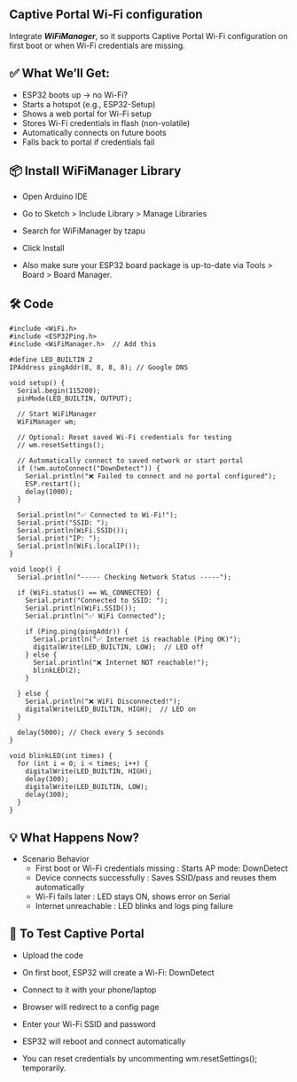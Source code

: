 ##  Captive Portal Wi-Fi configuration

Integrate ***WiFiManager***, so it supports Captive Portal Wi-Fi configuration on first boot or when Wi-Fi credentials are missing.

## ✅ What We’ll Get:

- ESP32 boots up → no Wi-Fi?
- Starts a hotspot (e.g., ESP32-Setup)
- Shows a web portal for Wi-Fi setup
- Stores Wi-Fi credentials in flash (non-volatile)
- Automatically connects on future boots
- Falls back to portal if credentials fail

## 📦 Install WiFiManager Library

- Open Arduino IDE
- Go to Sketch > Include Library > Manage Libraries
- Search for WiFiManager by tzapu
- Click Install

- Also make sure your ESP32 board package is up-to-date via Tools > Board > Board Manager.

## 🛠️ Code

```
#include <WiFi.h>
#include <ESP32Ping.h>
#include <WiFiManager.h>  // Add this

#define LED_BUILTIN 2
IPAddress pingAddr(8, 8, 8, 8); // Google DNS

void setup() {
  Serial.begin(115200);
  pinMode(LED_BUILTIN, OUTPUT);

  // Start WiFiManager
  WiFiManager wm;

  // Optional: Reset saved Wi-Fi credentials for testing
  // wm.resetSettings();

  // Automatically connect to saved network or start portal
  if (!wm.autoConnect("DownDetect")) {
    Serial.println("❌ Failed to connect and no portal configured");
    ESP.restart();
    delay(1000);
  }

  Serial.println("✅ Connected to Wi-Fi!");
  Serial.print("SSID: ");
  Serial.println(WiFi.SSID());
  Serial.print("IP: ");
  Serial.println(WiFi.localIP());
}

void loop() {
  Serial.println("----- Checking Network Status -----");

  if (WiFi.status() == WL_CONNECTED) {
    Serial.print("Connected to SSID: ");
    Serial.println(WiFi.SSID());
    Serial.println("✅ WiFi Connected");

    if (Ping.ping(pingAddr)) {
      Serial.println("✅ Internet is reachable (Ping OK)");
      digitalWrite(LED_BUILTIN, LOW);  // LED off
    } else {
      Serial.println("❌ Internet NOT reachable!");
      blinkLED(2);
    }

  } else {
    Serial.println("❌ WiFi Disconnected!");
    digitalWrite(LED_BUILTIN, HIGH);  // LED on
  }

  delay(5000); // Check every 5 seconds
}

void blinkLED(int times) {
  for (int i = 0; i < times; i++) {
    digitalWrite(LED_BUILTIN, HIGH);
    delay(300);
    digitalWrite(LED_BUILTIN, LOW);
    delay(300);
  }
}

```

## 💡 What Happens Now?

- Scenario Behavior
  - First boot or Wi-Fi credentials missing : Starts AP mode: DownDetect
  - Device connects successfully : Saves SSID/pass and reuses them automatically
  - Wi-Fi fails later : LED stays ON, shows error on Serial
  - Internet unreachable : LED blinks and logs ping failure

## 🧪 To Test Captive Portal

- Upload the code
- On first boot, ESP32 will create a Wi-Fi: DownDetect
- Connect to it with your phone/laptop
- Browser will redirect to a config page
- Enter your Wi-Fi SSID and password
- ESP32 will reboot and connect automatically

- You can reset credentials by uncommenting wm.resetSettings(); temporarily.